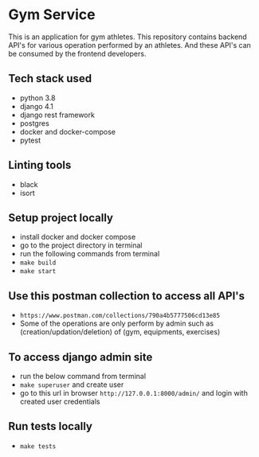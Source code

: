 
# Gym Service
This is an application for gym athletes.
This repository contains backend API's for various operation performed by an athletes.
And these API's can be consumed by the frontend developers.

## Tech stack used
- python 3.8
- django 4.1
- django rest framework
- postgres
- docker and docker-compose
- pytest

## Linting tools
- black
- isort

## Setup project locally
- install docker and docker compose
- go to the project directory in terminal
- run the following commands from terminal
- `make build`
- `make start`

## Use this postman collection to access all API's
- `https://www.postman.com/collections/790a4b5777506cd13e85`
- Some of the operations are only perform by admin such as (creation/updation/deletion) of   (gym, equipments, exercises)

## To access django admin site
- run the below command from terminal 
- `make superuser` and create user
- go to this url in browser `http://127.0.0.1:8000/admin/` and login with created user credentials

## Run tests locally
- `make tests`